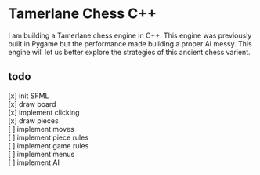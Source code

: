 # Tamerlane Chess C++

I am building a Tamerlane chess engine in C++. This engine was previously built in Pygame but the performance made building a proper AI messy. This engine will let us better explore the strategies of this ancient chess varient.

## todo

[x] init SFML  
[x] draw board  
[x] implement clicking  
[x] draw pieces  
[ ] implement moves  
[ ] implement piece rules  
[ ] implement game rules  
[ ] implement menus  
[ ] implement AI

